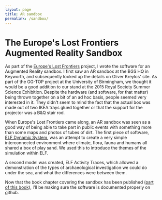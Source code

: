 ```yaml
---
layout: page
title: AR sandbox
permalink: /sandbox/
---
```


# The Europe's Lost Frontiers Augmented Reality Sandbox
As part of the [Europe's Lost Frontiers](https://lostfrontiers.teamapp.com) project, I wrote the software for an Augmented Reality sandbox. I first saw an AR sandbox at the BGS HQ in Keyworth, and subsequently looked up the details on Oliver Kreylos' site. As part of the GG-TOP project at the University of Birmingham, we thought it would be a good addition to our stand at the 2015 Royal Society Summer Science Exhibition. Despite the hardware (and software, for that matter) being thrown together on a bit of an ad hoc basis, people seemed very interested in it. They didn't seem to mind the fact that the actual box was made out of two IKEA trays glued together or that the support for the projector was a B&Q stair rod.

When Europe's Lost Frontiers came along, an AR sandbox was seen as a good way of being able to take part in public events with something more than some maps and photos of tubes of dirt. The first piece of software, [ELF Dynamic System](https://github.com/ELFdev001/ELFDynamicSystem), was an attempt to create a very simple interconnected environment where climate, flora, fauna and humans all shared a box of play sand. We used this to introduce the themes of the simulation within ELF.

A second model was created, ELF Activity Traces, which allowed a demonstration of the types of archaeological investigation we could do under the sea, and what the differences were between them.

Now that the book chapter covering the sandbox has been published ([part of this book](https://link.springer.com/book/10.1007/978-3-030-77028-0)), I'll be making sure the software is documented properly on github.


